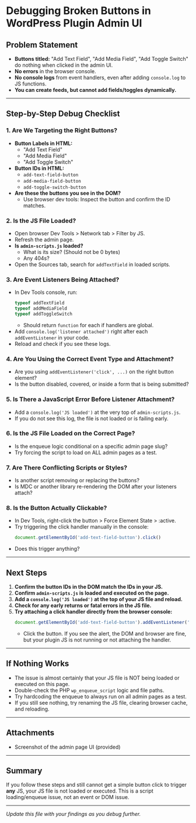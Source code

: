 # Debugging Broken Buttons in WordPress Plugin Admin UI

## Problem Statement
- **Buttons titled:** "Add Text Field", "Add Media Field", "Add Toggle Switch" do nothing when clicked in the admin UI.
- **No errors** in the browser console.
- **No console logs** from event handlers, even after adding `console.log` to JS functions.
- **You can create feeds, but cannot add fields/toggles dynamically.**

---

## Step-by-Step Debug Checklist

### 1. Are We Targeting the Right Buttons?
- **Button Labels in HTML:**
  - "Add Text Field"
  - "Add Media Field"
  - "Add Toggle Switch"
- **Button IDs in HTML:**
  - `add-text-field-button`
  - `add-media-field-button`
  - `add-toggle-switch-button`
- **Are these the buttons you see in the DOM?**
  - Use browser dev tools: Inspect the button and confirm the ID matches.

### 2. Is the JS File Loaded?
- Open browser Dev Tools > Network tab > Filter by JS.
- Refresh the admin page.
- **Is `admin-scripts.js` loaded?**
  - What is its size? (Should not be 0 bytes)
  - Any 404s?
- Open the Sources tab, search for `addTextField` in loaded scripts.

### 3. Are Event Listeners Being Attached?
- In Dev Tools console, run:
  ```js
  typeof addTextField
  typeof addMediaField
  typeof addToggleSwitch
  ```
  - Should return `function` for each if handlers are global.
- Add `console.log('listener attached')` right after each `addEventListener` in your code.
- Reload and check if you see these logs.

### 4. Are You Using the Correct Event Type and Attachment?
- Are you using `addEventListener('click', ...)` on the right button element?
- Is the button disabled, covered, or inside a form that is being submitted?

### 5. Is There a JavaScript Error Before Listener Attachment?
- Add a `console.log('JS loaded')` at the very top of `admin-scripts.js`.
- If you do not see this log, the file is not loaded or is failing early.

### 6. Is the JS File Loaded on the Correct Page?
- Is the enqueue logic conditional on a specific admin page slug?
- Try forcing the script to load on ALL admin pages as a test.

### 7. Are There Conflicting Scripts or Styles?
- Is another script removing or replacing the buttons?
- Is MDC or another library re-rendering the DOM after your listeners attach?

### 8. Is the Button Actually Clickable?
- In Dev Tools, right-click the button > Force Element State > :active.
- Try triggering the click handler manually in the console:
  ```js
  document.getElementById('add-text-field-button').click()
  ```
- Does this trigger anything?

---

## Next Steps
1. **Confirm the button IDs in the DOM match the IDs in your JS.**
2. **Confirm `admin-scripts.js` is loaded and executed on the page.**
3. **Add a `console.log('JS loaded')` at the top of your JS file and reload.**
4. **Check for any early returns or fatal errors in the JS file.**
5. **Try attaching a click handler directly from the browser console:**
   ```js
   document.getElementById('add-text-field-button').addEventListener('click', function(){alert('clicked!')})
   ```
   - Click the button. If you see the alert, the DOM and browser are fine, but your plugin JS is not running or not attaching the handler.

---

## If Nothing Works
- The issue is almost certainly that your JS file is NOT being loaded or executed on this page.
- Double-check the PHP `wp_enqueue_script` logic and file paths.
- Try hardcoding the enqueue to always run on all admin pages as a test.
- If you still see nothing, try renaming the JS file, clearing browser cache, and reloading.

---

## Attachments
- Screenshot of the admin page UI (provided)

---

## Summary
If you follow these steps and still cannot get a simple button click to trigger **any** JS, your JS file is not loaded or executed. This is a script loading/enqueue issue, not an event or DOM issue.

---

*Update this file with your findings as you debug further.*
